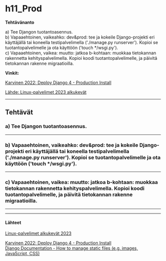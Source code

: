 

# h11_Prod 

**Tehtävänanto**  

a) Tee Djangon tuotantoasennus.  
b) Vapaaehtoinen, vaikeahko: dev&prod: tee ja kokeile Django-projekti eri käyttäjällä tai koneella testipalvelimella ('./manage.py runserver'). Kopioi se tuotantopalvelimelle ja ota käyttöön ('touch */wsgi.py').  
c) Vapaaehtoinen, vaikea: muutto: jatkoa b-kohtaan: muokkaa tietokannan rakennetta kehityspalvelimella. Kopioi koodi tuotantopalvelimelle, ja päivitä tietokannan rakenne migraatioilla.  

**Vinkit:**  

[Karvinen 2022: Deploy Django 4 - Production Install](https://terokarvinen.com/2022/deploy-django/)  


[Lähde: Linux-palvelimet 2023 alkukevät](https://terokarvinen.com/2023/linux-palvelimet-2023-alkukevat/)    


---
## Tehtävät  


###  a) Tee Djangon tuotantoasennus.  


<!-- 
#### Kehitysympäristön asennus ja käyttöönotto  



---


#### Projektin(sivuston) luominen 





----

#### Kehityspalvelimen käynnistäminen  


---

#### Toimiminen kahdella välilehdellä:  

---

#### Käyttäjät ja oikeudet   




**Luodaan "app":**  



**App pitää myös lisätä 'settings.py' -tiedostoon:**  


**Luokkien lisääminen, models.py:**  

 **Lisätään admin.py -tiedostoon:**  

**Päivitetään tietokanta:**    
	
**Testaaminen käyttöliittymässä:**  

 

**Nimet näkyviin:**  

-->
---


### b) Vapaaehtoinen, vaikeahko: dev&prod: tee ja kokeile Django-projekti eri käyttäjällä tai koneella testipalvelimella ('./manage.py runserver'). Kopioi se tuotantopalvelimelle ja ota käyttöön ('touch */wsgi.py').  

---

### c) Vapaaehtoinen, vaikea: muutto: jatkoa b-kohtaan: muokkaa tietokannan rakennetta kehityspalvelimella. Kopioi koodi tuotantopalvelimelle, ja päivitä tietokannan rakenne migraatioilla.  






---
---

#### Lähteet  
  
[Linux-palvelimet alkukevät 2023](https://terokarvinen.com/2023/linux-palvelimet-2023-alkukevat/)  

[Karvinen 2022: Deploy Django 4 - Production Install](https://terokarvinen.com/2022/deploy-django/)  
[Django Documentation - How to manage static files (e.g. images, JavaScript, CSS)](https://docs.djangoproject.com/en/4.1/howto/static-files/)  


<!--- 
---
--->











